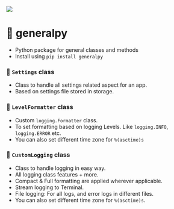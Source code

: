 [![](../../actions/workflows/publish.yml/badge.svg)](../../actions/workflows/publish.yml)

# 🔰 generalpy
- Python package for general classes and methods
- Install using `pip install generalpy`


### 💠 `Settings` class
  - Class to handle all settings related aspect for an app.
  - Based on settings file stored in storage.
     

### 💠 `LevelFormatter` class
  - Custom `logging.Formatter` class.
  - To set formatting based on logging Levels. Like `logging.INFO`, `logging.ERROR` etc.
  - You can also set different time zone for `%(asctime)s`
     

### 💠 `CustomLogging` class
  - Class to handle logging in easy way.
  - All logging class features + more.
  - Compact & Full formatting are applied wherever applicable.
  - Stream logging to Terminal.
  - File logging: For all logs, and error logs in different files.
  - You can also set different time zone for `%(asctime)s`.
     